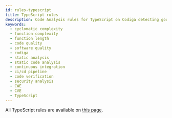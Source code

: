 ```yaml
---
id: rules-typescript
title: TypeScript rules
description: Code Analysis rules for TypeScript on Codiga detecting good software practices, security and vulnerability issues. Available on GitHub, GitLab and Bitbucket.
keywords:
  - cyclomatic complexity
  - function complexity
  - function length
  - code quality
  - software quality
  - codiga
  - static analysis
  - static code analysis
  - continuous integration
  - ci/cd pipeline
  - code verification
  - security analysis
  - CWE
  - CVE
  - TypeScript
---
```


All TypeScript rules are available on [this page](https://www.codiga.io/code-analysis/rules/typescript/all/all/).
